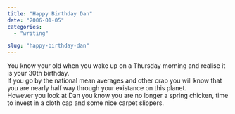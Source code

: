 ```yaml
---
title: "Happy Birthday Dan"
date: "2006-01-05"
categories: 
  - "writing"

slug: "happy-birthday-dan"
---
```


You know your old when you wake up on a Thursday morning and realise it is your 30th birthday.  
If you go by the national mean averages and other crap you will know that you are nearly half way through your existance on this planet.  
However you look at Dan you know you are no longer a spring chicken, time to invest in a cloth cap and some nice carpet slippers.
